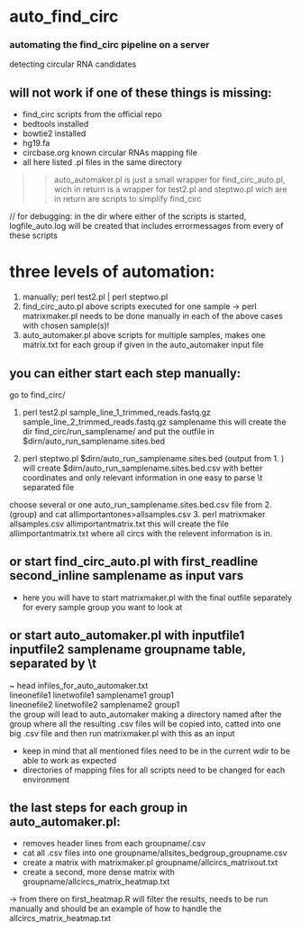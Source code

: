 # auto_find_circ
### automating the find_circ pipeline on a server
detecting circular RNA candidates


## will not work if one of these things is missing:
- find_circ scripts from the official repo
- bedtools installed
- bowtie2 installed
- hg19.fa
- circbase.org known circular RNAs mapping file
- all here listed .pl files in the same directory


>> auto_automaker.pl is just a small wrapper for find_circ_auto.pl, wich in return is a wrapper for test2.pl and steptwo.pl wich are in return are scripts to simplify find_circ



 // for debugging: in the dir where either of the scripts is started, logfile_auto.log will be created that includes errormessages from every of these scripts

# three levels of automation:
  1. manually; perl test2.pl | perl steptwo.pl
  2. find_circ_auto.pl above scripts executed for one sample
    -> perl matrixmaker.pl needs to be done manually in each of the above cases with chosen sample(s)!
  3. auto_automaker.pl above scripts for multiple samples, makes one matrix.txt for each group if given in the auto_automaker input file





## you can either start each step manually:
go to find_circ/

1. perl test2.pl sample_line_1_trimmed_reads.fastq.gz sample_line_2_trimmed_reads.fastq.gz samplename
this will create the dir find_circ/run_samplename/ and put the outfile in $dirn/auto_run_samplename.sites.bed


2. perl steptwo.pl $dirn/auto_run_samplename.sites.bed (output from 1. )
will create $dirn/auto_run_samplename.sites.bed.csv with better coordinates and only relevant information in one easy to parse \t separated file




 choose several or one auto_run_samplename.sites.bed.csv file from 2. (group) and cat allimportantones>allsamples.csv
3. perl matrixmaker allsamples.csv allimportantmatrix.txt
this will create the file allimportantmatrix.txt where all circs with the relevent information is in.



## or start find_circ_auto.pl with first_readline second_inline samplename as input vars
  - here you will have to start matrixmaker.pl with the final outfile separately for every sample group you want to look at




## or start auto_automaker.pl with inputfile1 inputfile2 samplename groupname table, separated by \t
~ head infiles_for_auto_automaker.txt   
lineonefile1 linetwofile1 samplename1 group1   
lineonefile2  linetwofile2  samplename2 group1    
the group will lead to auto_automaker making a directory named after the group where all the resulting .csv files will be copied into, catted into one big .csv file and then run matrixmaker.pl with this as an input


- keep in mind that all mentioned files need to be in the current wdir to be able to work as expected
- directories of mapping files for all scripts need to be changed for each environment

## the last steps for each group in auto_automaker.pl:
- removes header lines from each groupname/.csv
- cat all .csv files into one groupname/allsites_bedgroup_groupname.csv
- create a matrix with matrixmaker.pl groupname/allcircs_matrixout.txt
- create a second, more dense matrix with groupname/allcircs_matrix_heatmap.txt

-> from there on first_heatmap.R will filter the results, needs to be run manually and should be an example of how to handle the  allcircs_matrix_heatmap.txt
